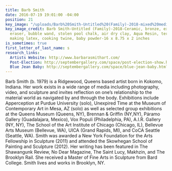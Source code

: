 ```yaml
---
title: Barb Smith
date: 2016-07-19 19:01:00 -04:00
position: 21
key_image: "/uploads/Barb%20Smith-Untitled%20(Family)-2018-mixed%20media-16x8.75x2%20inches-web%20res.jpg"
key_image_credit: Barb Smith-Untitled (Family)-2018-Ceramic, bronze, extracted pencil
  eraser, bubble wand, stolen pool chalk, air dry clay, Aqua Resin, terracotta, mask
  making latex, cooking twine, baby powder-16 x 8.75 x 2 inches
is_sometimes: true
first_letter_of_last_name: s
research_links:
  Artists Website: http://www.barbarasmithart.com/
  Post-Election: http://septembergallery.com/space/post-election-show.html
  Blue Jean Baby: http://septembergallery.com/space/blue-jean-baby.html
---
```


Barb Smith (b. 1979) is a Ridgewood, Queens based artist born in Kokomo, Indiana. Her work exists in a wide range of media including photography, video, and sculpture and invites reflection on one’s relationship to the material world as navigated by and through the body. Exhibitions include Apperception at Purdue University (solo), Unexpired Time at the Museum of Contemporary Art in Mesa, AZ (solo) as well as selected group exhibitions at the Queens Museum (Queens, NY), Brennan & Griffin (NY,NY), Páramo Gallery (Guadalajara, Mexico), Vox Populi (Philadelphia, PA), A.I.R. Gallery (NY, NY), The School of the Art Institute of Chicago (Chicago, IL), Bellevue Arts Museum (Bellevue, WA), UICA (Grand Rapids, MI), and CoCA Seattle (Seattle, WA). Smith was awarded a New York Foundation for the Arts Fellowship in Sculpture (2011) and attended the Skowhegan School of Painting and Sculpture (2012). Her writing has been featured in The Shawangunk Review, No Dear Magazine, The Saint Lucy, Makhzin, and The Brooklyn Rail. She received a Master of Fine Arts in Sculpture from Bard College. Smith lives and works in Brooklyn, NY.